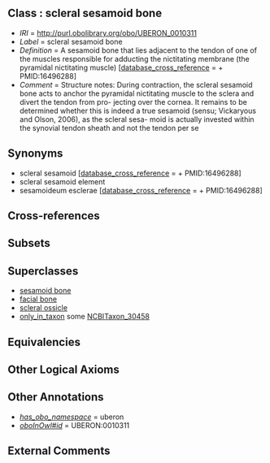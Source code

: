 
## Class : scleral sesamoid bone

 * *IRI* = http://purl.obolibrary.org/obo/UBERON_0010311
 * *Label* = scleral sesamoid bone
 * *Definition* = A sesamoid bone that lies adjacent to the tendon of one of the muscles responsible for adducting the nictitating membrane (the pyramidal nictitating muscle)  [[database_cross_reference](../../ef/oboInOwl#hasDbXref.md) =  + PMID:16496288]
 * *Comment* = Structure notes: During contraction, the scleral sesamoid bone acts to anchor the pyramidal nictitating muscle to the sclera and divert the tendon from pro- jecting over the cornea. It remains to be determined whether this is indeed a true sesamoid (sensu; Vickaryous and Olson, 2006), as the scleral sesa- moid is actually invested within the synovial tendon sheath and not the tendon per se

## Synonyms

 * scleral sesamoid [[database_cross_reference](../../ef/oboInOwl#hasDbXref.md) =  + PMID:16496288]
 * scleral sesamoid element
 * sesamoideum esclerae [[database_cross_reference](../../ef/oboInOwl#hasDbXref.md) =  + PMID:16496288]

## Cross-references


## Subsets


## Superclasses

 * [sesamoid bone](../../UBERON/79/UBERON_0001479.md)
 * [facial bone](../../UBERON/62/UBERON_0003462.md)
 * [scleral ossicle](../../UBERON/90/UBERON_0010290.md)
 * [only_in_taxon](../../RO/60/RO_0002160.md) some [NCBITaxon_30458](../../NCBITaxon/58/NCBITaxon_30458.md)

## Equivalencies


## Other Logical Axioms


## Other Annotations

 * *[has_obo_namespace](../../ce/oboInOwl#hasOBONamespace.md)* = uberon
 * *[oboInOwl#id](../../id/oboInOwl#id.md)* = UBERON:0010311

## External Comments

